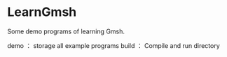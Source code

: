 # LearnGmsh
Some demo programs of learning Gmsh.



demo      ：  storage all example programs
build     ：  Compile and run directory
